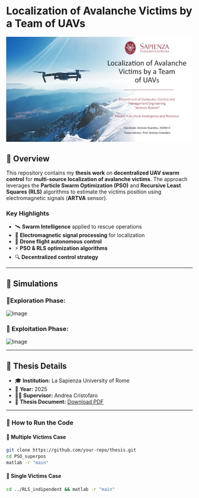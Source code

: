 # Localization of Avalanche Victims by a Team of UAVs 

![Thesis Cover](LaTeX/images/page_1_presentation.png)  

## 📌 Overview  

This repository contains my **thesis work** on **decentralized UAV swarm control** for **multi-source localization of avalanche victims**. The approach leverages the **Particle Swarm Optimization (PSO)** and **Recursive Least Squares (RLS)** algorithms to estimate the victims position using electromagnetic signals (**ARTVA** sensor).  

### **Key Highlights**  
- 🛰 **Swarm Intelligence** applied to rescue operations  
- 📡 **Electromagnetic signal processing** for localization
- 🚁 **Drone flight autonomous control**
- ⚡ **PSO & RLS optimization algorithms**  
- 🔍 **Decentralized control strategy**  

---

## 🎥 Simulations  
  
### 🔹Exploration Phase:
   
![Image](https://github.com/user-attachments/assets/4f190024-e154-4686-b21d-f65195cb535e)

### 🔹 Exploitation Phase:
  
![Image](https://github.com/user-attachments/assets/34bb7520-8d7b-4b9c-a174-8f00fb396277)

---

## 📜 Thesis Details  

- 🎓 **Institution:** La Sapienza University of Rome  
- 📅 **Year:** 2025  
- 👨‍🏫 **Supervisor:** Andrea Cristofaro 
- 📄 **Thesis Document:** [Download PDF](LaTeX/main.pdf)  

---

### **📌 How to Run the Code**  

#### 👤 Multiple Victims Case  
```bash
git clone https://github.com/your-repo/thesis.git
cd PSO_superpos
matlab -r "main"
  ```

#### 👥 Single Victims Case 
```bash
cd ../RLS_indipendent && matlab -r "main"
  ```

